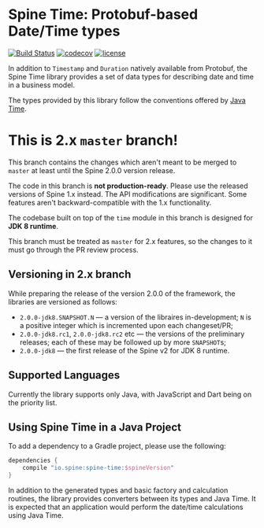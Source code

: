 # Spine Time: Protobuf-based Date/Time types

[![Build Status](https://travis-ci.com/SpineEventEngine/time.svg?branch=master)](https://travis-ci.com/SpineEventEngine/time)
[![codecov](https://codecov.io/gh/SpineEventEngine/time/branch/master/graph/badge.svg)](https://codecov.io/gh/SpineEventEngine/time)
[![license](https://img.shields.io/badge/license-Apache%20License%202.0-blue.svg?style=flat)](http://www.apache.org/licenses/LICENSE-2.0)

In addition to `Timestamp` and `Duration` natively available from Protobuf, the Spine Time library 
provides a set of data types for describing date and time in a business model. 

The types provided by this library follow the conventions offered by [Java Time](http://www.oracle.com/technetwork/articles/java/jf14-date-time-2125367.html).

# This is 2.x `master` branch!

This branch contains the changes which aren't meant to be merged to `master` 
at least until the Spine 2.0.0 version release.

The code in this branch is **not production-ready**. Please use the released versions of 
Spine 1.x instead. The API modifications are significant. Some features aren't backward-compatible
with the 1.x functionality.

The codebase built on top of the `time` module in this branch is designed for **JDK 8 runtime**.

This branch must be treated as `master` for 2.x features, so the changes to it must go
through the PR review process.
 
## Versioning in 2.x branch

While preparing the release of the version 2.0.0 of the framework, the libraries are versioned 
as follows:

* `2.0.0-jdk8.SNAPSHOT.N` — a version of the libraires in-development; `N` is a positive integer 
which is incremented upon each changeset/PR;
* `2.0.0-jdk8.rc1`, `2.0.0-jdk8.rc2` etc  — the versions of the preliminary releases; 
each of these may be followed up by more `SNAPSHOT`s;
* `2.0.0-jdk8` — the first release of the Spine v2 for JDK 8 runtime.    

## Supported Languages

Currently the library supports only Java, with JavaScript and Dart being on the priority list.

 
## Using Spine Time in a Java Project

To add a dependency to a Gradle project, please use the following:

```groovy
dependencies {
    compile "io.spine:spine-time:$spineVersion"
}
```

In addition to the generated types and basic factory and calculation routines, the library 
provides converters between its types and Java Time. It is expected that an application would 
perform the date/time calculations using Java Time.
